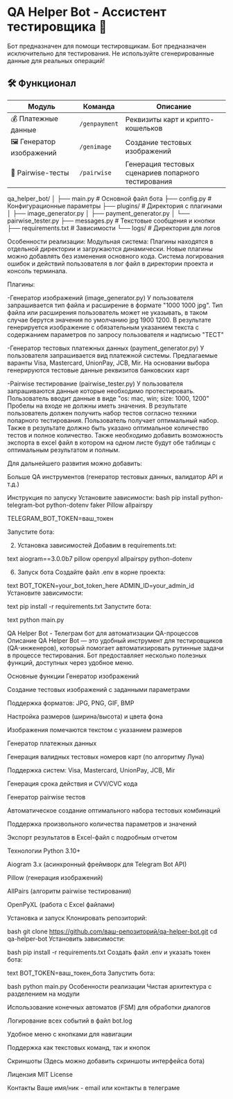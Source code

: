 # QA Helper Bot - Ассистент тестировщика 🤖

Бот предназначен для помощи тестировщикам.
Бот предназначен исключительно для тестирования. 
Не используйте сгенерированные данные для реальных операций!

## 🛠 Функционал

| Модуль          | Команда       | Описание                          |
|-----------------|--------------|-----------------------------------|
| 💰 Платежные данные | `/genpayment` | Реквизиты карт и крипто-кошельков  |
| 🖼 Генератор изображений | `/genimage` | Создание тестовых изображений      |
| 🧪 Pairwise-тесты | `/pairwise`  | Генерация тестовых сценариев попарного тестирования      |

qa_helper_bot/
│
├── main.py                  # Основной файл бота
├── config.py               # Конфигурационные параметры
├── plugins/                # Директория с плагинами
│   ├── image_generator.py
│   ├── payment_generator.py
│   └── pairwise_tester.py
├── messages.py             # Текстовые сообщения и кнопки
├── requirements.txt        # Зависимости
└── logs/                   # Директория для логов


Особенности реализации:
Модульная система: Плагины находятся в отдельной директории и загружаются динамически. Новые плагины можно добавлять без изменения основного кода.
Система логирования ошибок и действий пользователя в лог файл в директории проекта и консоль терминала.

Плагины:

-Генератор изображений (image_generator.py)
У пользователя запрашивается тип файла и расширение в формате "1000 1000 jpg".
Тип файла или расширения пользователь может не указывать, в таком случае берутся значения по умолчанию jpg 1900 1200. 
В результате генерируется изображение с обязательным указанием текста с содержанием параметров по запросу пользователя и надписью "ТЕСТ"

-Генератор тестовых платежных данных (payment_generator.py)
У пользователя запрашивается вид платежной системы. Предлагаемые варанты Visa, Mastercard, UnionPay, JCB, Mir. 
На основании выбора генерируются тестовые данные реквизитов банковских карт

-Pairwise тестирование (pairwise_tester.py)
У пользователя запрашиваются данные которые необходимо протестировать. Пользователь вводит данные в виде "os: mac, win; size: 1000, 1200"
Пробелы на входе не должны иметь значения. В результате пользователь должен получить набор тестов согласно техники попарного тестирования.
Пользователь получает оптимальный набор. Также в результате должно быть указано оптимальное количество тестов и полное количество. 
Также необходимо добавить возможность экспорта в excel файл в котором на одном листе будут обе таблицы с оптимальным результатом и полным.   


Для дальнейшего развития можно добавить:

Больше QA инструментов (генератор тестовых данных, валидатор API и т.д.)

Инструкция по запуску
Установите зависимости:
bash
pip install python-telegram-bot python-dotenv faker Pillow allpairspy

TELEGRAM_BOT_TOKEN=ваш_токен

Запустите бота:

2. Установка зависимостей
Добавим в requirements.txt:

text
aiogram==3.0.0b7
pillow
openpyxl
allpairspy
python-dotenv

6. Запуск бота
Создайте файл .env в корне проекта:

text
BOT_TOKEN=your_bot_token_here
ADMIN_ID=your_admin_id
Установите зависимости:

text
pip install -r requirements.txt
Запустите бота:

text
python main.py


QA Helper Bot - Телеграм бот для автоматизации QA-процессов
Описание
QA Helper Bot — это удобный инструмент для тестировщиков (QA-инженеров), который помогает автоматизировать рутинные задачи в процессе тестирования. Бот предоставляет несколько полезных функций, доступных через удобное меню.

Основные функции
Генератор изображений

Создание тестовых изображений с заданными параметрами

Поддержка форматов: JPG, PNG, GIF, BMP

Настройка размеров (ширина/высота) и цвета фона

Изображения помечаются текстом с указанием размеров

Генератор платежных данных

Генерация валидных тестовых номеров карт (по алгоритму Луна)

Поддержка систем: Visa, Mastercard, UnionPay, JCB, Mir

Генерация срока действия и CVV/CVC кода

Генератор pairwise тестов

Автоматическое создание оптимального набора тестовых комбинаций

Поддержка произвольного количества параметров и значений

Экспорт результатов в Excel-файл с подробным отчетом

Технологии
Python 3.10+

Aiogram 3.x (асинхронный фреймворк для Telegram Bot API)

Pillow (генерация изображений)

AllPairs (алгоритм pairwise тестирования)

OpenPyXL (работа с Excel файлами)

Установка и запуск
Клонировать репозиторий:

bash
git clone https://github.com/ваш-репозиторий/qa-helper-bot.git
cd qa-helper-bot
Установить зависимости:

bash
pip install -r requirements.txt
Создать файл .env и указать токен бота:

text
BOT_TOKEN=ваш_токен_бота
Запустить бота:

bash
python main.py
Особенности реализации
Чистая архитектура с разделением на модули

Использование конечных автоматов (FSM) для обработки диалогов

Логирование всех событий в файл bot.log

Удобное меню с кнопками для навигации

Поддержка как текстовых команд, так и кнопок

Скриншоты
(Здесь можно добавить скриншоты интерфейса бота)

Лицензия
MIT License

Контакты
Ваше имя/ник - email или контакты в телеграме